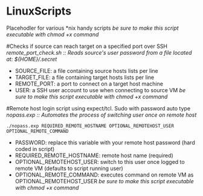 LinuxScripts
============
Placehodler for various *nix handy scripts
_be sure to make this script executable with chmod +x command_

#Checks if source can reach target on a specified port over SSH
_remote_port_check.sh :: Reads source's user password from a file located at: ${HOME}/.secret_
- SOURCE_FILE: a file containing source hosts lists per line
- TARGET_FILE: a file containing target hosts lists per line
- REMOTE_PORT:  a port to connect on a target host machine
- USER: a SSH user account to use when connecting to source VM
_be sure to make this script executable with chmod +x command_


#Remote host login script using expect/tcl. Sudo with password auto type
_nopass.exp :: Automates the process of switching user once on remote host_

```shell
./nopass.exp REQUIRED_REMOTE_HOSTNAME OPTIONAL_REMOTEHOST_USER OPTIONAL_REMOTE_COMMAND
```
- PASSWORD: replace this variable with your remote host password (hard coded in script)
- REQUIRED_REMOTE_HOSTNAME: remote host name (required)
- OPTIONAL_REMOTEHOST_USER: switch to this user once logged to remote VM (defaults to script running user)
- OPTIONAL_REMOTE_COMMAND: executes command on remote VM as OPTIONAL_REMOTEHOST_USER
_be sure to make this script executable with chmod +x command_
